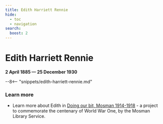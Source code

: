 ```yaml
---
title: Edith Harriett Rennie
hide:
  - toc
  - navigation 
search:
  boost: 2  
---
```


# Edith Harriett Rennie

**2 April 1885 — 25 December 1930**

--8<-- "snippets/edith-harriett-rennie.md"

### Learn more 

- Learn more about Edith in [Doing our bit, Mosman 1914-1918](https://mosman1914-1918.net/people/865/) - a project to commemorate the centenary of World War One, by the Mosman Library Service.
